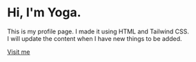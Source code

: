 # Hi, I'm Yoga.  
  
This is my profile page. I made it using HTML and Tailwind CSS.  
I will update the content when I have new things to be added.   
  
[Visit me](https://dhanyg.github.io)
